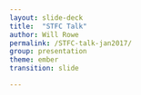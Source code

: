 ```yaml
---
layout: slide-deck
title:  "STFC Talk"
author: Will Rowe
permalink: /STFC-talk-jan2017/
group: presentation
theme: ember
transition: slide

---
```



<script type="text/template">

STFC Presentation - 2017

***

# Finding antibiotic resistance genes in metagenomes

***

Will Rowe PhD


<br/>web: [will-rowe.github.io](https://will-rowe.github.io) | email: [will.rowe@liv.ac.uk](mailto:will.rowe@liverpool.ac.uk)

----

## Today's talk

***

* Mining metagenomes for Antibiotic Resistance Genes (ARGs)

* Addressing biological questions

* Current software development

----

## Mining metagenomes for ARGs

***

* Antibiotic resistance is a major public health issue

* Metagenomics is well suited to ARG detection

* Several practical considerations

----

In designing a metagenomic experiment to identify ARGs, what analysis methods and resources are available?

----

![arg-tool-timeline]({{site.url}}/slides/slide-data/host-microbe-talk-jan2017/arg-tool-timeline.svg)

----

### Search Engine for Antimicrobial Resistance (SEAR)

***

* clusters an ARG database to collapse closely related sequences

* clusters reads to representative reference sequences

* maps reads within each cluster & generates consensus sequence

* calculates relative abundance using Reads Per Kilobase / Million (RPKM)

* blasts consensus sequence to ARG databases

---

{% capture markdown-pt1 %}
### SEAR

***

{% endcapture %}
{% capture markdown-pt2 %}

* SEAR annotates full-length ARGs from metagenomic data

* Command line, web and [BaseSpace](https://basespace.illumina.com/apps/2083081/SEAR-Antibiotic-Resistance) versions

>ROWE, W. et al. 2015. SEAR: A cloud compatible pipeline and Web Interface for Rapidly Detecting Antimicrobial Resistance Genes Directly from Sequence Data PLoS One
{% endcapture %}

{{ markdown-pt1 | markdownify }}
<iframe data-src="https://www.illumina.com/informatics/research/sequencing-data-analysis-management/basespace/basespace-apps/sear-antibiotic-resistance-2083081.html" width="700" height="350" frameborder="0" marginwidth="0" marginheight="0" scrolling="yes" style="border:2px solid #000; margin-bottom:5px; max-width: 100%;" allowfullscreen> </iframe>
{{ markdown-pt2 | markdownify }}

---

![basespace1]({{site.url}}/slides/slide-data/host-microbe-talk-jan2017/basespace2.png)

---

![basespace1]({{site.url}}/slides/slide-data/host-microbe-talk-jan2017/basespace3.png)

---
![basespace1]({{site.url}}/slides/slide-data/host-microbe-talk-jan2017/basespace4.png)

----

How can a tool like SEAR by used to address biological questions?

----

<section data-background="http://exoplanets.phy.cam.ac.uk/Meetings/UKCambridgeRiverCamBanner.jpg"></section>

<section data-background="{{site.url}}/slides/slide-data/stfc/cam-overlay.jpg"></section>

----

What roles do the environment & human activities have in disseminating ARGs?

----

<section data-background="/slides/slide-data/host-microbe-talk-jan2017/exap.svg"></section>

----

### Pilot study: ARGs detected in human & animal effluents using metagenomics

***

![pilot-study-fig-1](https://www.researchgate.net/profile/Will_Rowe/publication/287420147/figure/fig3/AS:453676109176832@1485176221310/Fig-1.png)

> ROWE, W. et al. 2016. Comparative metagenomics reveals a diverse range of antimicrobial resistance genes in effluents entering a river catchment. WaterSciTech

----

### Over-expression of *blaOXA* and *blaGES* in hospital effluents

***

![jac-study-fig-2]({{site.url}}/slides/slide-data/host-microbe-talk-jan2017/jac-2.png)

> ROWE, W. et al. 2017. Overexpression of antibiotic resistance genes in hospital effluents over time. J Antimicrob Chemother dkx017. doi: [10.1093/jac/dkx017](https://doi.org/10.1093/jac/dkx017)

---

![jac-study-fig-3]({{site.url}}/slides/slide-data/host-microbe-talk-jan2017/jac-3.png)

---

![jac-study-fig-1]({{site.url}}/slides/slide-data/host-microbe-talk-jan2017/jac-1.png)

----

## Current software development

***

* Although a useful tool, SEAR has limitations

 - decreased resolution by collapsing reference sequences to representatives

 - redundant processing steps

* SEAR was a first attempt at solving a complex problem

 - my first experience in programming

 - pipeline as opposed to software

* Currently developing an ARG-specific aligner for metagenomics

----

![software-overview]({{site.url}}/slides/slide-data/stfc/figure.svg)

---

![software-overview-p1]({{site.url}}/slides/slide-data/stfc/figure-p1.svg)

---

![software-overview-p2]({{site.url}}/slides/slide-data/stfc/figure-p2.svg)

---

![software-overview-p3]({{site.url}}/slides/slide-data/stfc/figure-p3.svg)

----

### ARG-specific read alignment

***

* Written in Go

 - compiled, statically-typed language

 - makes use of Go's concurrency patterns

* Fast mapping of reads

 - concurrent streaming of fastq reads

 - locality sensitive hashing + database sharding

* Quantifies and sub-types annotated ARGs

 - standard SAM output

 - novel variation graph approach to resolve sequence sub-types

* Application to current RNA-seq projects

----

### Related projects

***

* Contamination detection in RNA-seq samples

* Pseudogene prediction

 - required for a large-scale genomics project

 - also trialling machine learning approach

* Web interfaces


> <strong>Acknowledgements</strong>

> Thanks to authors and my current supervisor. This project consists of work from my PhD and PostDoc, supported by the following funding:

> BBSRC Industrial CASE studentship, GSK grants (x2), University of Liverpool 'Dragon's Den' award

----

## Acknowledgements

***

| University of Cambridge | CEFAS | GSK |
| :---------------------: | :---: | :--: |
| Gareth Pearce | David Verner-Jeffreys | Jim Ryan |
| Duncan Maskell | Craig Baker-Austin | |
| | | |


| Sanger Institute | CU Hospital | University of Liverpool |
| :--------------: | :--------: | :--------------: |
| Trevor Lawley | Christianne Micallef | Jay Hinton |
| Mark Stares | |
| Kate Baker | |

</script>
